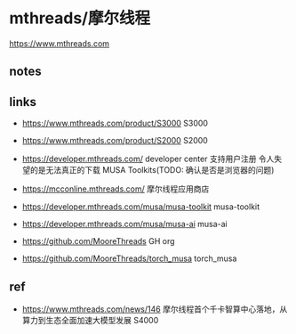 # mthreads/摩尔线程

https://www.mthreads.com

## notes

## links

- https://www.mthreads.com/product/S3000
  S3000
- https://www.mthreads.com/product/S2000
  S2000

- https://developer.mthreads.com/
  developer center
  支持用户注册
  令人失望的是无法真正的下载 MUSA Toolkits(TODO: 确认是否是浏览器的问题)

- https://mcconline.mthreads.com/
  摩尔线程应用商店

- https://developer.mthreads.com/musa/musa-toolkit
  musa-toolkit
- https://developer.mthreads.com/musa/musa-ai
  musa-ai

- https://github.com/MooreThreads
  GH org
- https://github.com/MooreThreads/torch_musa
  torch_musa

## ref

- https://www.mthreads.com/news/146
  摩尔线程首个千卡智算中心落地，从算力到生态全面加速大模型发展
  S4000
